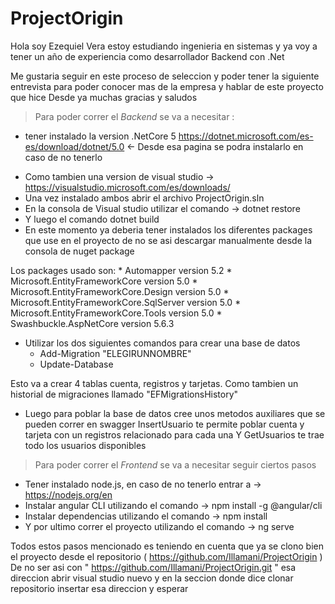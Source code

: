 # ProjectOrigin
Hola soy Ezequiel Vera estoy estudiando ingenieria en sistemas y ya voy a tener un año de experiencia como desarrollador Backend con .Net

Me gustaria seguir en este proceso de seleccion y poder tener la siguiente entrevista para poder conocer mas de la empresa y hablar de este proyecto que hice
Desde ya muchas gracias y saludos

>Para poder correr el *Backend* se va a necesitar :
* tener instalado la version .NetCore 5
https://dotnet.microsoft.com/es-es/download/dotnet/5.0 <- Desde esa pagina se podra instalarlo en caso de no tenerlo
-  Como tambien una version de visual studio -> https://visualstudio.microsoft.com/es/downloads/
- Una vez instalado ambos abrir el archivo ProjectOrigin.sln
- En la consola de Visual studio utilizar el comando ->  dotnet restore
- Y luego el comando dotnet build
- En este momento ya deberia tener instalados los diferentes packages que use en el proyecto de no se asi descargar manualmente desde la consola de nuget package

Los packages usado son:
    * Automapper version 5.2
    * Microsoft.EntityFrameworkCore version 5.0
    * Microsoft.EntityFrameworkCore.Design version 5.0
    * Microsoft.EntityFrameworkCore.SqlServer version 5.0
    * Microsoft.EntityFrameworkCore.Tools version 5.0
    * Swashbuckle.AspNetCore version 5.6.3

- Utilizar los dos siguientes comandos para crear una base de datos
    * Add-Migration "ELEGIRUNNOMBRE"
    * Update-Database

Esto va a crear 4 tablas cuenta, registros y tarjetas.
Como tambien un historial de migraciones llamado "EFMigrationsHistory"

- Luego para poblar la base de datos cree unos metodos auxiliares que se pueden correr en swagger 
InsertUsuario te permite poblar cuenta y tarjeta con un registros relacionado para cada una
Y GetUsuarios te trae todo los usuarios disponibles

>Para poder correr el *Frontend* se va a necesitar seguir ciertos pasos
* Tener instalado node.js, en caso de no tenerlo entrar a  -> https://nodejs.org/en
* Instalar angular CLI utilizando el comando -> npm install -g @angular/cli
* Instalar dependencias utilizando el comando -> npm install
* Y por ultimo correr el proyecto utilizando el comando  -> ng serve


Todos estos pasos mencionado es teniendo en cuenta que ya se clono bien el proyecto desde el repositorio ( https://github.com/Illamani/ProjectOrigin )
De no ser asi con " https://github.com/Illamani/ProjectOrigin.git " esa direccion abrir visual studio nuevo y en la seccion donde dice clonar repositorio insertar esa direccion y esperar